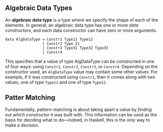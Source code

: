 ## Algebraic Data Types

An **algebraic data type** is a type where we specify the shape of each of the elements. In general, an algebraic data type has one or more *data constructors*, and each data constructor can have zero or more arguments.

```
data AlgDataType = Constr1 Type11 Type12
                 | Constr2 Type 21
                 | Constr3 Type31 Type32 Type33
                 | Constr4
```

This specifies that a value of type AlgDataType can be constructed in one of four ways: using ```Constr1```, ```Constr2```, ```Constr3```, or ```Constr4```. Depending on the constructor used, an ```AlgDataType``` value may contain some other values. For example, if it was constructed using ```Constr1```, then it comes along with two values, one of type ```Type11``` and one of type ```Type12```.

## Patter Matching

Fundamentally, pattern-matching is about taking apart a value by *finding out which constructor* it was built with. This information can be used as the basis for deciding what to do—indeed, in Haskell, this is the *only* way to make a decision.


